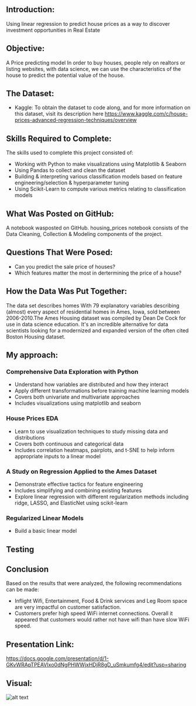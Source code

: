 
## Introduction:
Using linear regression to predict house prices as a way to discover investment opportunities in Real Estate
## Objective:
A Price predicting model
In order to buy houses, people rely on realtors or listing websites, with data science, we can use the characteristics of the house to predict the potential value of the house.
## The Dataset:
* Kaggle: To obtain the dataset to code along, and for more information on this dataset, visit its description here https://www.kaggle.com/c/house-prices-advanced-regression-techniques/overview

## Skills Required to Complete:
The skills used to complete this project consisted of:
* Working with Python to make visualizations using Matplotlib & Seaborn
* Using Pandas to collect and clean the dataset
* Building & interpreting various classification models based on feature engineering/selection & hyperparameter tuning
* Using Scikit-Learn to compute various metrics relating to classification models
## What Was Posted on GitHub:
A notebook wasposted on GitHub. housing_prices notebook consists of the Data Cleaning, Collection & Modeling components of the project.
## Questions That Were Posed:
* Can you predict the sale price of houses?
* Which features matter the most in dertermining the price of a house?

## How the Data Was Put Together:
The data set describes homes With 79 explanatory variables describing (almost) every aspect of residential homes in Ames, Iowa, sold between 2006-2010.The Ames Housing dataset was compiled by Dean De Cock for use in data science education. It's an incredible alternative for data scientists looking for a modernized and expanded version of the often cited Boston Housing dataset. 


## My approach:
### Comprehensive Data Exploration with Python
* Understand how variables are distributed and how they interact
* Apply different transformations before training machine learning models
* Covers both univariate and multivariate approaches
* Includes visualizations using matplotlib and seaborn
### House Prices EDA
* Learn to use visualization techniques to study missing data and distributions
* Covers both continuous and categorical data
* Includes correlation heatmaps, pairplots, and t-SNE to help inform appropriate inputs to a linear model
### A Study on Regression Applied to the Ames Dataset
* Demonstrate effective tactics for feature engineering
* Includes simplifying and combining existing features
* Explore linear regression with different regularization methods including ridge, LASSO, and ElasticNet using scikit-learn
### Regularized Linear Models
* Build a basic linear model


## Testing
## Conclusion
Based on the results that were analyzed, the following recommendations can be made:
* Inflight Wifi, Entertainment, Food & Drink services and Leg Room space are very impactful on customer satisfaction.
* Customers prefer high speed WiFi internet connections. Overall it appeared that customers would rather not have wifi than have  slow WiFi speed.

## Presentation Link:
https://docs.google.com/presentation/d/1-GKvWRApTPEAVIxo0dNgPHWWjxHDjR8gD_uSmkumfg4/edit?usp=sharing
## Visual:
![alt text](https://github.com/J-Joseph524/JJ_KH_Flight_Satisfaction/blob/master/Pie_Chart.png)
